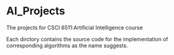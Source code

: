 # AI_Projects
The projects for CSCI 6511:Artificial Intelligence course

Each dirctory contains the source code for the implementation of corresponding algorithms as the name suggests. 
